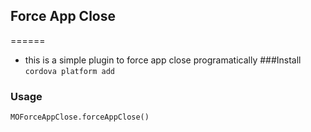 ## Force App Close
======
* this is a simple plugin to force app close programatically 
###Install 
  `cordova platform add `
### Usage
``` MOForceAppClose.forceAppClose() ```


